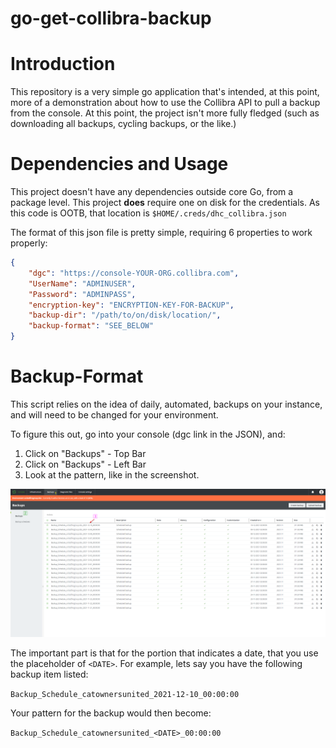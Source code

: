 # go-get-collibra-backup

# Introduction

This repository is a very simple go application that's intended, at this point, more of a demonstration about how to 
use the Collibra API to pull a backup from the console.  At this point, the project isn't more fully fledged (such as
downloading all backups, cycling backups, or the like.)

# Dependencies and Usage

This project doesn't have any dependencies outside core Go, from a package level.  This project **does** require one 
on disk for the credentials.  As this code is OOTB, that location is `$HOME/.creds/dhc_collibra.json`

The format of this json file is pretty simple, requiring 6 properties to work properly:

```json
{
	"dgc": "https://console-YOUR-ORG.collibra.com",
	"UserName": "ADMINUSER",
	"Password": "ADMINPASS",
	"encryption-key": "ENCRYPTION-KEY-FOR-BACKUP",
	"backup-dir": "/path/to/on/disk/location/",
	"backup-format": "SEE_BELOW"
}
```
# Backup-Format

This script relies on the idea of daily, automated, backups on your instance, and will need to be changed for your environment.

To figure this out, go into your console (dgc link in the JSON), and:
1. Click on "Backups" - Top Bar
2. Click on "Backups" - Left Bar
3. Look at the pattern, like in the screenshot.

![Collibra Console](/docs/CollibraBU.png)

The important part is that for the portion that indicates a date, that you use the placeholder of `<DATE>`.  For example,
lets say you have the following backup item listed:

`Backup_Schedule_catownersunited_2021-12-10_00:00:00`

Your pattern for the backup would then become:

`Backup_Schedule_catownersunited_<DATE>_00:00:00`